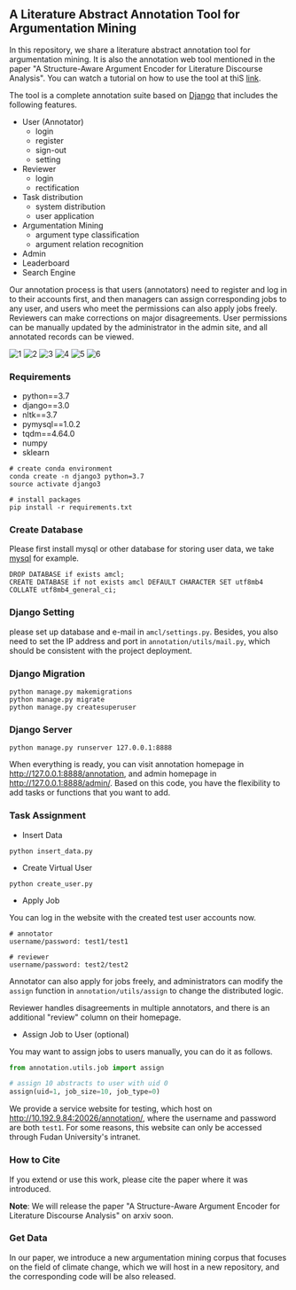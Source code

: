 ## A Literature Abstract Annotation Tool for Argumentation Mining

In this repository, we share a literature abstract annotation tool for argumentation mining. It is also the annotation web tool mentioned in the paper "A Structure-Aware Argument Encoder for Literature Discourse Analysis". You can watch a tutorial on how to use the tool at thiS [link](https://www.youtube.com/watch?v=xILPAn5EZH4).

The tool is a complete annotation suite based on [Django](https://www.djangoproject.com/) that includes the following features. 

- User (Annotator)
  - login
  - register
  - sign-out
  - setting
- Reviewer
  - login
  - rectification
- Task distribution
  - system distribution
  - user application
- Argumentation Mining
  - argument type classification
  - argument relation recognition
- Admin
- Leaderboard
- Search Engine

Our annotation process is that users (annotators) need to register and log in to their accounts first, and then managers can assign corresponding jobs to any user, and users who meet the permissions can also apply jobs freely. Reviewers can make corrections on major disagreements. User permissions can be manually updated by the administrator in the admin site, and all annotated records can be viewed.

![1](static/demo/1.png)
![2](static/demo/2.png)
![3](static/demo/3.png)
![4](static/demo/4.png)
![5](static/demo/5.png)
![6](static/demo/6.png)

### Requirements

- python==3.7
- django==3.0
- nltk==3.7
- pymysql==1.0.2
- tqdm==4.64.0
- numpy
- sklearn

```shell
# create conda environment
conda create -n django3 python=3.7
source activate django3

# install packages
pip install -r requirements.txt
```

### Create Database

Please first install mysql or other database for storing user data, we take [mysql](https://www.mysql.com/) for example.  

```mysql
DROP DATABASE if exists amcl;
CREATE DATABASE if not exists amcl DEFAULT CHARACTER SET utf8mb4 COLLATE utf8mb4_general_ci;
```

### Django Setting

please set up database and e-mail in `amcl/settings.py`. Besides, you also need to set the IP address and port in `annotation/utils/mail.py`, which should be consistent with the project deployment.  

### Django Migration

```shell
python manage.py makemigrations
python manage.py migrate
python manage.py createsuperuser
```

### Django Server

```shell
python manage.py runserver 127.0.0.1:8888
```

When everything is ready, you can visit annotation homepage in http://127.0.0.1:8888/annotation, and admin homepage in http://127.0.0.1:8888/admin/. Based on this code, you have the flexibility to add tasks or functions that you want to add. 

### Task Assignment

- Insert Data

```shell
python insert_data.py
```

- Create Virtual User

```shell
python create_user.py
```

- Apply Job

You can log in the website with the created test user accounts now. 

```
# annotator
username/password: test1/test1

# reviewer
username/password: test2/test2
```

Annotator can also apply for jobs freely, and administrators can modify the `assign` function in `annotation/utils/assign` to change the distributed logic. 

Reviewer handles disagreements in multiple annotators, and there is an additional "review" column on their homepage. 

- Assign Job to User (optional)

You may want to assign jobs to users manually, you can do it as follows.

```python
from annotation.utils.job import assign

# assign 10 abstracts to user with uid 0
assign(uid=1, job_size=10, job_type=0)
```

We provide a service website for testing, which host on http://10.192.9.84:20026/annotation/, where the username and password are both `test1`. For some reasons, this website can only be accessed through Fudan University's intranet. 

### How to Cite

If you extend or use this work, please cite the paper where it was introduced. 

**Note**: We will release the paper "A Structure-Aware Argument Encoder for Literature Discourse Analysis" on arxiv soon.

### Get Data

In our paper, we introduce a new argumentation mining corpus that focuses on the field of climate change, which we will host in a new repository, and the corresponding code will be also released.
